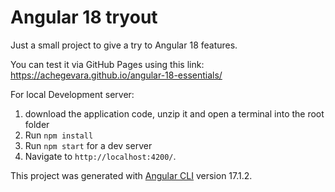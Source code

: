 # Angular 18 tryout

Just a small project to give a try to Angular 18 features.

You can test it via GitHub Pages using this link: https://achegevara.github.io/angular-18-essentials/

For local Development server:
1) download the application code, unzip it and open a terminal into the root folder
2) Run `npm install`
3) Run `npm start` for a dev server
4) Navigate to `http://localhost:4200/`.

This project was generated with [Angular CLI](https://github.com/angular/angular-cli) version 17.1.2.
